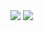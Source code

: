 <picture>
  <source
    srcset="https://github-readme-stats.vercel.app/api?username=kajov&show_icons=true&theme=dark"
    media="(prefers-color-scheme: dark)"/>
  <source
    srcset="https://github-readme-stats.vercel.app/api?username=kajov&show_icons=true"
    media="(prefers-color-scheme: light), (prefers-color-scheme: no-preference)"/>
  <img src="https://github-readme-stats.vercel.app/api?username=kajov&show_icons=true"/>
  <img src="https://github-readme-stats.vercel.app/api/wakatime?username=kajov"/>
</picture>
